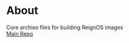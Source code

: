 # About
Core archiso files for building ReignOS images<br>
[Main Repo](https://github.com/reignstudios/ReignOS)